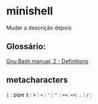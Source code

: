 # minishell
Mudar a descrição depois

## Glossário:
[Gnu Bash manual: 2 - Definitions](https://www.gnu.org/software/bash/manual/html_node/Definitions.html)


## metacharacters

`|`	: pipe
`$`	:
`>`	:
`<`	:
`'`	:
`"`	:
`>>`:
`<<`:
`.` :
`/` :
